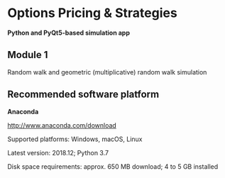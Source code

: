 # Options Pricing & Strategies

**Python and PyQt5-based simulation app**

## Module 1
Random walk and geometric (multiplicative) random walk simulation

## Recommended software platform

**Anaconda**

http://www.anaconda.com/download

Supported platforms: Windows, macOS, Linux

Latest version: 2018.12; Python 3.7

Disk space requirements: approx. 650 MB download; 4 to 5 GB installed 
